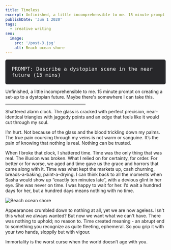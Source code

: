```yaml
---
title: Timeless
excerpt: Unfinished, a little incomprehensible to me. 15 minute prompt on creating a set-up to a dystopian future.
publishDate: 'Jun 1 2020'
tags:
  - creative writing
seo:
  image:
    src: '/post-3.jpg'
    alt: Beach ocean shore
---
```

<div style="background-color: #27272a; padding: 20px; border-radius: 5px;">
  <span style="color: #f2f2f2; font-size: 16px; font-family: 'Monaco', 'Consolas', 'Lucida Console', monospace;">PROMPT: Describe a dystopian scene in the near future (15 mins)</span>
</div>

 Unfinished, a little incomprehensible to me. 15 minute prompt on creating a set-up to a dystopian future. Maybe there's somewhere I can take this.
 <hr align = "left" width="50%">

Shattered alarm clock. The glass is cracked with perfect precision, near-identical triangles with jaggedy points and an edge that feels like it would cut through my soul.

I’m hurt. Not because of the glass and the blood trickling down my palms. The true pain coursing through my veins is not warm or sanguine. It’s the pain of knowing that nothing is real. Nothing can be trusted.

When I broke that clock, I shattered time. Time was the only thing that was real. The illusion was broken. What I relied on for certainty, for order. For better or for worse, we aged and time gave us the grace and horrors that came along with it. Time was what kept the markets up, cash churning, breads-a-baking, paint-a-drying. I can think back to all the moments when Sasha would show up “exactly ten minutes late”, with a devious glint in her eye. She was never on time. I was happy to wait for her. I’d wait a hundred days for her, but a hundred days means nothing with no time.

![Beach ocean shore](/post-3.jpg)

Appearances crumbled down to nothing at all, yet we are now ageless. Isn't this what we always wanted? But now we want what we can't have. There was nothing to uphold; no reason to. Time created meaning - an abrupt end to something you recognize as quite fleeting, ephemeral. So you grip it with your two hands, sloppily but with vigour.

Immortality is the worst curse when the world doesn’t age with you.